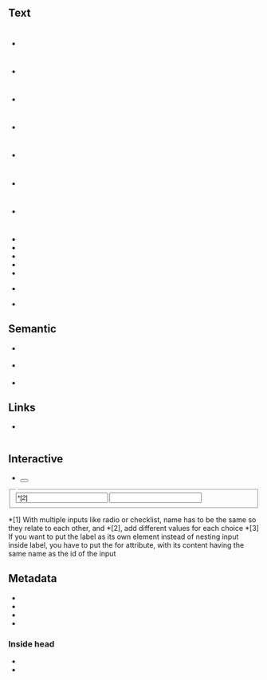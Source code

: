 ## Text

- <h1></h1>
- <h2></h2>
- <h3></h3>
- <h4></h4>
- <h5></h5>
- <h6></h6>

- <p></p>
- <!-- -->

- <ul></ul>
- <ol></ol>
- <li></li>

- <em></em>
- <strong></strong>


## Semantic

- <main></main>
- <footer></footer>
- <section></section>


## Links

- <a href="" target="{_blank}"></a>

<figure>
	<img src="" alt="">
	<figcaption></figcaption>
</figure>


## Interactive

- <button type="{submit}"></button>

<form action="">
	<fieldset>
		<legend></legend>
			<input type="{text||**radio||checkbox**}" name="*[1]" value="*[2]" id="" checked required>
			<label for="*[3]"></label>
			<input type="{**text**||radio||checkbox}" name="" placeholder="" id="" required>
	</fieldset>
</form>
*[1] With multiple inputs like radio or checklist, name has to be the same so they relate to each other, and *[2], add different values for each choice
*[3] If you want to put the label as its own element instead of nesting input inside label, you have to put the for attribute, with its content having the same name as the id of the input


## Metadata

- <!DOCTYPE html>
- <html lang="{en}"></html>
- <head></head>
- <body></body>

### Inside head

- <title></title>
- <meta charset="{UTF-8}">